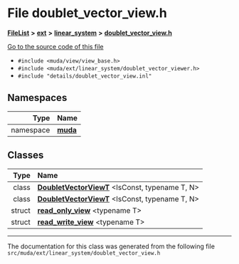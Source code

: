 

# File doublet\_vector\_view.h



[**FileList**](files.md) **>** [**ext**](dir_dee31a662aa40cb7fc08cb07824f4a9a.md) **>** [**linear\_system**](dir_6f09a74f7ee1db37d591c4a0fc2f2223.md) **>** [**doublet\_vector\_view.h**](doublet__vector__view_8h.md)

[Go to the source code of this file](doublet__vector__view_8h_source.md)



* `#include <muda/view/view_base.h>`
* `#include <muda/ext/linear_system/doublet_vector_viewer.h>`
* `#include "details/doublet_vector_view.inl"`













## Namespaces

| Type | Name |
| ---: | :--- |
| namespace | [**muda**](namespacemuda.md) <br> |


## Classes

| Type | Name |
| ---: | :--- |
| class | [**DoubletVectorViewT**](classmuda_1_1_doublet_vector_view_t.md) &lt;IsConst, typename T, N&gt;<br> |
| class | [**DoubletVectorViewT**](classmuda_1_1_doublet_vector_view_t.md) &lt;IsConst, typename T, N&gt;<br> |
| struct | [**read\_only\_view**](structmuda_1_1read__only__view.md) &lt;typename T&gt;<br> |
| struct | [**read\_write\_view**](structmuda_1_1read__write__view.md) &lt;typename T&gt;<br> |



















































------------------------------
The documentation for this class was generated from the following file `src/muda/ext/linear_system/doublet_vector_view.h`

